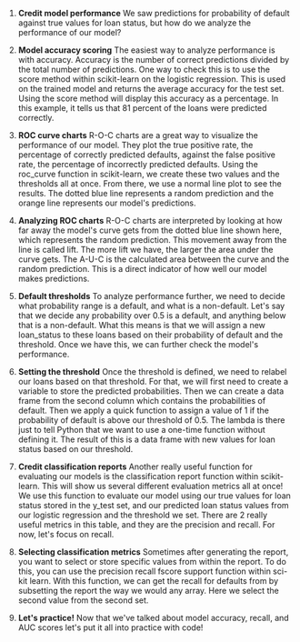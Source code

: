 1. **Credit model performance**
We saw predictions for probability of default against true values for loan status, but how do we analyze the performance of our model?

2. **Model accuracy scoring**
The easiest way to analyze performance is with accuracy. Accuracy is the number of correct predictions divided by the total number of predictions. One way to check this is to use the score method within scikit-learn on the logistic regression. This is used on the trained model and returns the average accuracy for the test set. Using the score method will display this accuracy as a percentage. In this example, it tells us that 81 percent of the loans were predicted correctly.

3. **ROC curve charts**
R-O-C charts are a great way to visualize the performance of our model. They plot the true positive rate, the percentage of correctly predicted defaults, against the false positive rate, the percentage of incorrectly predicted defaults. Using the roc_curve function in scikit-learn, we create these two values and the thresholds all at once. From there, we use a normal line plot to see the results. The dotted blue line represents a random prediction and the orange line represents our model's predictions.

4. **Analyzing ROC charts**
R-O-C charts are interpreted by looking at how far away the model's curve gets from the dotted blue line shown here, which represents the random prediction. This movement away from the line is called lift. The more lift we have, the larger the area under the curve gets. The A-U-C is the calculated area between the curve and the random prediction. This is a direct indicator of how well our model makes predictions.

5. **Default thresholds**
To analyze performance further, we need to decide what probability range is a default, and what is a non-default. Let's say that we decide any probability over 0.5 is a default, and anything below that is a non-default. What this means is that we will assign a new loan_status to these loans based on their probability of default and the threshold. Once we have this, we can further check the model's performance.

6. **Setting the threshold**
Once the threshold is defined, we need to relabel our loans based on that threshold. For that, we will first need to create a variable to store the predicted probabilities. Then we can create a data frame from the second column which contains the probabilities of default. Then we apply a quick function to assign a value of 1 if the probability of default is above our threshold of 0.5. The lambda is there just to tell Python that we want to use a one-time function without defining it. The result of this is a data frame with new values for loan status based on our threshold.

7. **Credit classification reports**
Another really useful function for evaluating our models is the classification report function within scikit-learn. This will show us several different evaluation metrics all at once! We use this function to evaluate our model using our true values for loan status stored in the y_test set, and our predicted loan status values from our logistic regression and the threshold we set. There are 2 really useful metrics in this table, and they are the precision and recall. For now, let's focus on recall.

8. **Selecting classification metrics**
Sometimes after generating the report, you want to select or store specific values from within the report. To do this, you can use the precision recall fscore support function within sci-kit learn. With this function, we can get the recall for defaults from by subsetting the report the way we would any array. Here we select the second value from the second set.

9. **Let's practice!**
Now that we've talked about model accuracy, recall, and AUC scores let's put it all into practice with code!